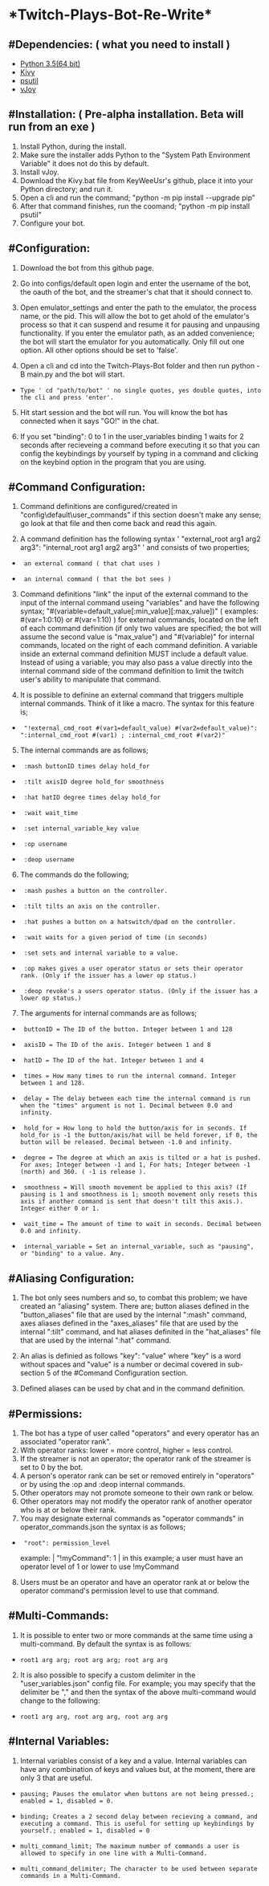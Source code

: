  \***Twitch-Plays-Bot-Re-Write**\*
 ======
 
   #Dependencies: ( **what you need to install** )
   ------
  - [Python 3.5(64 bit)](https://www.python.org/ftp/python/3.5.0/python-3.5.0-amd64.exe)
  - [Kivy](https://github.com/KeyWeeUsr/KivyInstaller)
  - [psutil](https://pypi.org/project/psutil/)
  - [vJoy](http://vjoystick.sourceforge.net/site/index.php/download-a-install/download)
 
 #Installation: ( **Pre-alpha installation. Beta will run from an exe** )
 ------
  1. Install Python, during the install. 
  2. Make sure the installer adds Python to the "System Path Environment Variable" it does not do this by default.
  3. Install vJoy.
  4. Download the Kivy.bat file from KeyWeeUsr's github, place it into your Python directory; and run it.
  5. Open a cli and run the command; "python -m pip install --upgrade pip"
  6. After that command finishes, run the coomand; "python -m pip install psutil"
  7. Configure your bot.

#Configuration:
------
1. Download the bot from this github page.

2. Go into configs/default open login and enter the username of the bot, the oauth of the bot, and the streamer's chat that it should connect to.

3. Open emulator_settings and enter the path to the emulator, the process name, or the pid. This will allow the bot to get ahold of the emulator's process so that it can suspend and resume it for pausing and unpausing functionality. If you enter the emulator path, as an added convenience; the bot will start the emulator for you automatically. Only fill out one option. All other options should be set to 'false'.

4. Open a cli and cd into the Twitch-Plays-Bot folder and then run python -B main.py and the bot will start. 
*     Type ' cd "path/to/bot" ' no single quotes, yes double quotes, into the cli and press 'enter'.

5. Hit start session and the bot will run. You will know the bot has connected when it says "GO!" in the chat.

6. If you set "binding": 0 to 1 in the user_variables binding 1 waits for 2 seconds after recieveing a command before executing it so that you can config the keybindings by yourself by typing in a command and clicking on the keybind option in the program that you are using.

#Command Configuration:
------
 1. Command definitions are configured/created in "config\default\user_commands" if this section doesn't make any sense; go look at that file and then come back and read this again.

 2. A command definition has the following syntax ' "external_root arg1 arg2 arg3": "internal_root arg1 arg2 arg3" ' and consists of two properties; 
 *      an external command ( that chat uses )
 *      an internal command ( that the bot sees )
       
 3. Command definitions "link" the input of the external command to the input of the internal command useing "variables" and have the following syntax; "#(variable=default_value[:min_value][:max_value])" ( examples: #(var=1:0:10) or #(var=1:10) ) for external commands, located on the left of each command definition (if only two values are specified; the bot will assume the second value is "max_value") and "#(variable)" for internal commands, located on the right of each command definition. A variable inside an external command definition MUST include a default value. Instead of using a variable; you may also pass a value directly into the internal command side of the command definition to limit the twitch user's ability to manipulate that command.
 
 4. It is possible to definine an external command that triggers multiple internal commands. Think of it like a macro. The syntax for this feature is; 
 *      "!external_cmd_root #(var1=default_value) #(var2=default_value)": ":internal_cmd_root #(var1) ; :internal_cmd_root #(var2)"

 5. The internal commands are as follows;
 *      :mash buttonID times delay hold_for
 *      :tilt axisID degree hold_for smoothness
 *      :hat hatID degree times delay hold_for
 *      :wait wait_time
 *      :set internal_variable_key value
 *      :op username
 *      :deop username
 
 6. The commands do the following;
 *      :mash pushes a button on the controller.
 *      :tilt tilts an axis on the controller.
 *      :hat pushes a button on a hatswitch/dpad on the controller.
 *      :wait waits for a given period of time (in seconds)
 *      :set sets and internal variable to a value.
 *      :op makes gives a user operator status or sets their operator rank. (Only if the issuer has a lower op status.)
 *      :deop revoke's a users operator status. (Only if the issuer has a lower op status.)
 
 7. The arguments for internal commands are as follows;
 *      buttonID = The ID of the button. Integer between 1 and 128
 *      axisID = The ID of the axis. Integer between 1 and 8
 *      hatID = The ID of the hat. Integer between 1 and 4
 *      times = How many times to run the internal command. Integer between 1 and 128.
 *      delay = The delay between each time the internal command is run when the "times" argument is not 1. Decimal between 0.0 and infinity.
 *      hold_for = How long to hold the button/axis for in seconds. If hold_for is -1 the button/axis/hat will be held forever, if 0, the button will be released. Decimal between -1.0 and infinity.
 *      degree = The degree at which an axis is tilted or a hat is pushed. For axes; Integer between -1 and 1, For hats; Integer between -1 (north) and 360. ( -1 is release ).
 *      smoothness = Will smooth movement be applied to this axis? (If pausing is 1 and smoothness is 1; smooth movement only resets this axis if another command is sent that doesn't tilt this axis.). Integer either 0 or 1.
 *      wait_time = The amount of time to wait in seconds. Decimal between 0.0 and infinity.
 *      internal_variable = Set an internal_variable, such as "pausing", or "binding" to a value. Any.


#Aliasing Configuration:
------
  1. The bot only sees numbers and so, to combat this problem; we have created an "aliasing" system. There are; button aliases defined in the "button_aliases" file that are used by the internal ":mash" command, axes aliases defined in the "axes_aliases" file that are used by the internal ":tilt" command, and hat aliases definited in the "hat_aliases" file that are used by the internal ":hat" command.
       
 2. An alias is definied as follows "key": "value" where "key" is a word without spaces and "value" is a number or decimal covered in sub-section 5 of the #Command Configuration section.
       
 3. Defined aliases can be used by chat and in the command definition.
 
#Permissions:
------
 1. The bot has a type of user called "operators" and every operator has an associated "operator rank".
 2. With operator ranks: lower = more control, higher = less control.
 3. If the streamer is not an operator; the operator rank of the streamer is set to 0 by the bot.
 4. A person's operator rank can be set or removed entirely in "operators" or by using the :op and :deop internal commands.
 5. Other operators may not promote someone to their own rank or below.
 6. Other operators may not modify the operator rank of another operator who is at or below their rank.
 7. You may designate external commands as "operator commands" in operator_commands.json the syntax is as follows;
 *      "root": permission_level 
    example: | "!myCommand": 1 | in this example; a user must have an operator level of 1 or lower to use !myCommand
 8. Users must be an operator and have an operator rank at or below the operator command's permission level to use that command.
 
#Multi-Commands:
------
 1. It is possible to enter two or more commands at the same time using a multi-command. By default the syntax is as follows:
 *     root1 arg arg; root arg arg; root arg arg
 
 2. It is also possible to specify a custom delimiter in the "user_variables.json" config file. For example; you may specify that the delimiter be "," and then the syntax of the above multi-command would change to the following:
 *     root1 arg arg, root arg arg, root arg arg

#Internal Variables:
------
 1. Internal variables consist of a key and a value. Internal variables can have any combination of keys and values but, at the moment, there are only 3 that are useful.
 *     pausing; Pauses the emulator when buttons are not being pressed.; enabled = 1, disabled = 0.
 *     binding; Creates a 2 second delay between recieving a command, and executing a command. This is useful for setting up keybindings by yourself.; enabled = 1, disabled = 0
 *     multi_command_limit; The maximum number of commands a user is allowed to specify in one line with a Multi-Command.
 *     multi_command_delimiter; The character to be used between separate commands in a Multi-Command.

